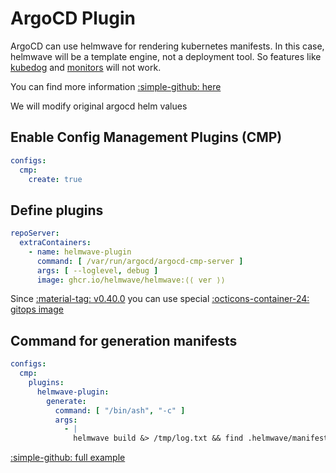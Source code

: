# ArgoCD Plugin

ArgoCD can use helmwave for rendering kubernetes manifests.
In this case, helmwave will be a template engine, not a deployment tool. 
So features like [kubedog](examples/kubedog) and [monitors](examples/monitors) will not work.

You can find more information [:simple-github: here](https://github.com/helmwave/argocd-plugin)


We will modify original argocd helm values


## Enable Config Management Plugins (CMP)


```yaml
configs:
  cmp:
    create: true
```

## Define plugins

```yaml
repoServer:
  extraContainers:
    - name: helmwave-plugin
      command: [ /var/run/argocd/argocd-cmp-server ]
      args: [ --loglevel, debug ]
      image: ghcr.io/helmwave/helmwave:⟨⟨ ver ⟩⟩
```

Since [:material-tag: v0.40.0](https://github.com/helmwave/helmwave/releases/tag/v0.40.0) you can use special [ :octicons-container-24: gitops image](https://github.com/helmwave/helmwave/pkgs/container/gitops)

## Command for generation manifests

```yaml
configs:
  cmp:
    plugins:
      helmwave-plugin:
        generate:
          command: [ "/bin/ash", "-c" ]
          args:
            - |
              helmwave build &> /tmp/log.txt && find .helmwave/manifest -type f | xargs cat
```

[:simple-github: full example](https://github.com/helmwave/argocd-plugin)
